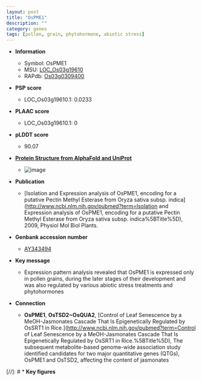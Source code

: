 ```yaml
---
layout: post
title: "OsPME1"
description: ""
category: genes
tags: [pollen, grain, phytohormone, abiotic stress]
---
```


* **Information**  
    + Symbol: OsPME1  
    + MSU: [LOC_Os03g19610](http://rice.plantbiology.msu.edu/cgi-bin/ORF_infopage.cgi?orf=LOC_Os03g19610)  
    + RAPdb: [Os03g0309400](http://rapdb.dna.affrc.go.jp/viewer/gbrowse_details/irgsp1?name=Os03g0309400)  

* **PSP score**  
    + LOC_Os03g19610.1: 0.0233 

* **PLAAC score**  
    + LOC_Os03g19610.1: 0 

* **pLDDT score**
    + 90.07

* **[Protein Structure from AlphaFold and UniProt](https://www.uniprot.org/uniprotkb/Q10MG7/entry#structure)**
    + ![image](https://ricepsp.github.io/images/Q1/AF-Q10MG7-F1.png)

* **Publication**  
    + [Isolation and Expression analysis of OsPME1, encoding for a putative Pectin Methyl Esterase from Oryza sativa subsp. indica](http://www.ncbi.nlm.nih.gov/pubmed?term=Isolation and Expression analysis of OsPME1, encoding for a putative Pectin Methyl Esterase from Oryza sativa subsp. indica%5BTitle%5D), 2009, Physiol Mol Biol Plants.

* **Genbank accession number**  
    + [AY343494](http://www.ncbi.nlm.nih.gov/nuccore/AY343494)

* **Key message**  
    + Expression pattern analysis revealed that OsPME1 is expressed only in pollen grains, during the later stages of their development and was also regulated by various abiotic stress treatments and phytohormones

* **Connection**  
    + __OsPME1__, __OsTSD2~OsQUA2__, [Control of Leaf Senescence by a MeOH-Jasmonates Cascade That Is Epigenetically Regulated by OsSRT1 in Rice.](http://www.ncbi.nlm.nih.gov/pubmed?term=Control of Leaf Senescence by a MeOH-Jasmonates Cascade That Is Epigenetically Regulated by OsSRT1 in Rice.%5BTitle%5D), The subsequent metabolite-based genome-wide association study identified candidates for two major quantitative genes (QTGs), OsPME1 and OsTSD2, affecting the content of jasmonates

[//]: # * **Key figures**  


